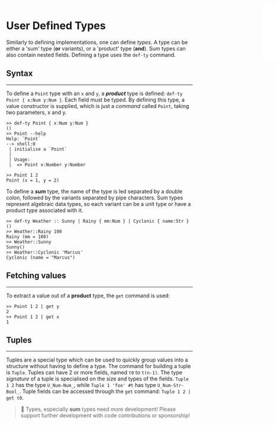 <iframe src="../.ibox.html?raw=true" style="border:none; position:fixed; width:40px; right:0; z-index=999;"></iframe>

# User Defined Types

Similarly to defining implementations, one can define _types_. A type can be either a 'sum' type
(**or** variants), or a 'product' type (**and**). Sum types can also contain nested fields.
Defining a type uses the `def-ty` command.

## Syntax

---

To define a `Point` type with an `x` and `y`, a **_product_** type is defined:
`def-ty Point { x:Num y:Num }`. Each field must be typed.
By defining this type, a value constructor is supplied, which
is just a _command_ called `Point`, taking two parameters, x and y.

```ogma
>> def-ty Point { x:Num y:Num }
()
>> Point --help
Help: `Point`
--> shell:0
 | initialise a `Point`
 |
 | Usage:
 |  => Point x:Number y:Number

>> Point 1 2
Point (x = 1, y = 2)
```

To define a **_sum_** type, the name of the type is led separated by a double colon, followed by
the variants separated by pipe characters.
Sum types represent algebraic data types, so each variant can be a unit type or have
a product type associated with it.

```ogma
>> def-ty Weather :: Sunny | Rainy { mm:Num } | Cyclonic { name:Str }
()
>> Weather::Rainy 100
Rainy (mm = 100)
>> Weather::Sunny
Sunny()
>> Weather::Cyclonic 'Marcus'
Cyclonic (name = "Marcus")
```

## Fetching values

---

To extract a value out of a **product** type, the `get` command is used:

```ogma
>> Point 1 2 | get y
2
>> Point 1 2 | get x
1
```

## Tuples

---

Tuples are a special type which can be used to quickly group values into a structure without having
to define a type. The command for building a tuple is `Tuple`. Tuples can have 2 or more fields,
named `t0` to `t(n-1)`. The type _signature_ of a tuple is specialised on the size and types of the
fields. `Tuple 1 2` has the type `U_Num-Num_`, while `Tuple 1 'foo' #t` has type `U_Num-Str-Bool_`.
Tuple fields can be accessed through the `get` command: `Tuple 1 2 | get t0`.

> 🔬 Types, especially **sum** types need more development! Please support further development with
> code contributions or sponsorship!
